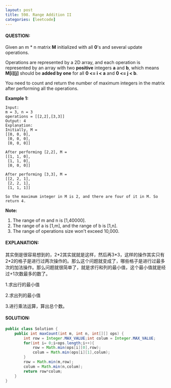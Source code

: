 ```yaml
---
layout: post
title: 598. Range Addition II
categories: [leetcode]
---
```


#### QUESTION:

Given an m * n matrix **M** initialized with all **0**'s and several update operations.

Operations are represented by a 2D array, and each operation is represented by an array with two **positive** integers **a** and **b**, which means **M[i][j]** should be **added by one** for all **0 <= i < a** and **0 <= j < b**.

You need to count and return the number of maximum integers in the matrix after performing all the operations.

**Example 1:**

```
Input: 
m = 3, n = 3
operations = [[2,2],[3,3]]
Output: 4
Explanation: 
Initially, M = 
[[0, 0, 0],
 [0, 0, 0],
 [0, 0, 0]]

After performing [2,2], M = 
[[1, 1, 0],
 [1, 1, 0],
 [0, 0, 0]]

After performing [3,3], M = 
[[2, 2, 1],
 [2, 2, 1],
 [1, 1, 1]]

So the maximum integer in M is 2, and there are four of it in M. So return 4.

```

**Note:**

1. The range of m and n is [1,40000].
2. The range of a is [1,m], and the range of b is [1,n].
3. The range of operations size won't exceed 10,000.

#### EXPLANATION:

其实倒是很容易想到的，2\*2其实就就是这样，然后再3\*3，这样的操作其实只有2\*2的格子是进行过两次操作的。那么这个问题就变成了，哪些格子是进行过最多次的加法操作。那么问题就很简单了，就是求行和列的最小值，这个最小值就是经过+1次数最多的数了。

1.求出行的最小值

2.求出列的最小值

3.进行乘法运算，算出总个数。

#### SOLUTION:

```JAVA
public class Solution {
    public int maxCount(int m, int n, int[][] ops) {
        int row = Integer.MAX_VALUE;int colum = Integer.MAX_VALUE;
        for(int i= 0;i<ops.length;i++){
            row = Math.min(ops[i][0],row);
            colum = Math.min(ops[i][1],colum);
        }
        row = Math.min(m,row);
        colum = Math.min(n,colum);
        return row*colum;
    }
}
```

